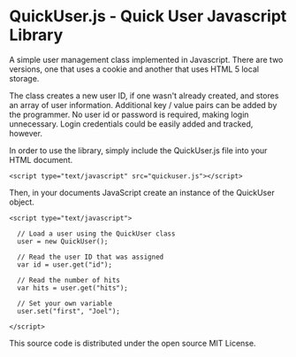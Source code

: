 QuickUser.js - Quick User Javascript Library
============================================

A simple user management class implemented in Javascript. There are two
versions, one that uses a cookie and another that uses HTML 5 local storage. 

The class creates a new user ID, if one wasn't already created, and stores an
array of user information. Additional key / value pairs can be added by the
programmer. No user id or password is required, making login unnecessary. Login
credentials could be easily added and tracked, however.

In order to use the library, simply include the QuickUser.js file into your
HTML document.

    <script type="text/javascript" src="quickuser.js"></script>

Then, in your documents JavaScript create an instance of the QuickUser object.

    <script type="text/javascript">
 
      // Load a user using the QuickUser class
      user = new QuickUser();
 
      // Read the user ID that was assigned
      var id = user.get("id");
 
      // Read the number of hits
      var hits = user.get("hits");
 
      // Set your own variable
      user.set("first", "Joel");
 
    </script>

This source code is distributed under the open source MIT License.
